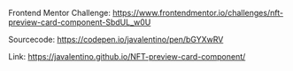 Frontend Mentor Challenge: https://www.frontendmentor.io/challenges/nft-preview-card-component-SbdUL_w0U

Sourcecode: https://codepen.io/javalentino/pen/bGYXwRV

Link: https://javalentino.github.io/NFT-preview-card-component/
